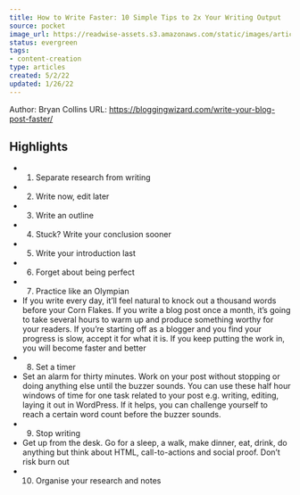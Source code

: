 ```yaml
---
title: How to Write Faster: 10 Simple Tips to 2x Your Writing Output
source: pocket
image_url: https://readwise-assets.s3.amazonaws.com/static/images/article4.6bc1851654a0.png
status: evergreen
tags: 
- content-creation 
type: articles
created: 5/2/22
updated: 1/26/22
---
```


Author: Bryan Collins
URL: https://bloggingwizard.com/write-your-blog-post-faster/

## Highlights
- 1. Separate research from writing
- 2. Write now, edit later
- 3. Write an outline
- 4. Stuck? Write your conclusion sooner
- 5. Write your introduction last
- 6. Forget about being perfect
- 7. Practice like an Olympian
- If you write every day, it’ll feel natural to knock out a thousand words before your Corn Flakes. If you write a blog post once a month, it’s going to take several hours to warm up and produce something worthy for your readers. If you’re starting off as a blogger and you find your progress is slow, accept it for what it is. If you keep putting the work in, you will become faster and better
- 8. Set a timer
- Set an alarm for thirty minutes. Work on your post without stopping or doing anything else until the buzzer sounds. You can use these half hour windows of time for one task related to your post e.g. writing, editing, laying it out in WordPress. If it helps, you can challenge yourself to reach a certain word count before the buzzer sounds.
- 9. Stop writing
- Get up from the desk. Go for a sleep, a walk, make dinner, eat, drink, do anything but think about HTML, call-to-actions and social proof. Don’t risk burn out
- 10. Organise your research and notes
